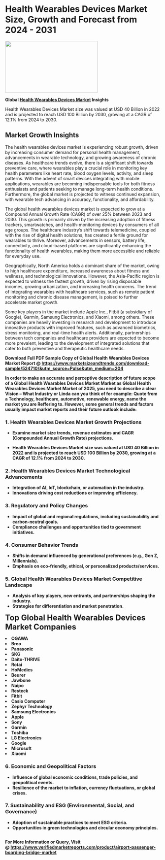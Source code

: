 <H1>Health Wearables Devices Market Size, Growth and Forecast from 2024 - 2031</H1><img class="aligncenter size-medium wp-image-584254" src="https://thirdeyenews.in/wp-content/uploads/2024/09/Global-Market-Research-300x168.jpeg" alt="" width="300" height="168" /><p><strong>Global&nbsp;<a href="https://www.marketsizeandtrends.com/download-sample/524710/&amp;utm_source=Pulse&amp;utm_medium=204">Health Wearables Devices Market</a> Insights</strong></p><p>Health Wearables Devices Market size was valued at USD 40 Billion in 2022 and is projected to reach USD 100 Billion by 2030, growing at a CAGR of 12.1% from 2024 to 2030.</p><p><h2>Market Growth Insights</h2> <p>The health wearables devices market is experiencing robust growth, driven by increasing consumer demand for personal health management, advancements in wearable technology, and growing awareness of chronic diseases. As healthcare trends evolve, there is a significant shift towards preventive care, where wearables play a crucial role in monitoring key health parameters like heart rate, blood oxygen levels, activity, and sleep patterns. With the advent of smart devices integrating with mobile applications, wearables are becoming indispensable tools for both fitness enthusiasts and patients seeking to manage long-term health conditions. Furthermore, the global market is projected to witness continued expansion, with wearable tech advancing in accuracy, functionality, and affordability.</p> <p><strong></strong></p> <p>The global health wearables devices market is expected to grow at a Compound Annual Growth Rate (CAGR) of over 25% between 2023 and 2030. This growth is primarily driven by the increasing adoption of fitness trackers, smartwatches, and health-monitoring devices by consumers of all age groups. The healthcare industry’s shift towards telemedicine, coupled with the rise of digital health solutions, has created a fertile ground for wearables to thrive. Moreover, advancements in sensors, battery life, connectivity, and cloud-based platforms are significantly enhancing the functionality of health wearables, making them more accessible and reliable for everyday use.</p> <p>Geographically, North America holds a dominant share of the market, owing to high healthcare expenditure, increased awareness about fitness and wellness, and technological innovations. However, the Asia-Pacific region is expected to witness the fastest growth, driven by rising disposable incomes, growing urbanization, and increasing health concerns. The trend of integrating wearables with healthcare services, such as remote patient monitoring and chronic disease management, is poised to further accelerate market growth.</p> <p>Some key players in the market include Apple Inc., Fitbit (a subsidiary of Google), Garmin, Samsung Electronics, and Xiaomi, among others. These companies are heavily investing in research and development to introduce innovative products with improved features, such as advanced biometrics, stress monitoring, and real-time health alerts. Additionally, partnerships between tech companies and healthcare providers are expected to become more prevalent, leading to the development of integrated solutions that cater to both preventive and therapeutic healthcare needs.</p> <p><strong></p><p><span class=""><strong>Download Full PDF Sample Copy of Global Health Wearables Devices Market Report</strong> @ <a href="https://www.marketsizeandtrends.com/download-sample/524710/&amp;utm_source=Pulse&amp;utm_medium=204" target="_blank">https://www.marketsizeandtrends.com/download-sample/524710/&amp;utm_source=Pulse&amp;utm_medium=204</a></span></p><p>In order to make an accurate and perceptive description of future scope of a Global&nbsp;Health Wearables Devices Market Market as Global&nbsp;Health Wearables Devices Market Market of 2025, you need to describe a clear Vision &ndash; What Industry or Linda can you think of for example: Quote from a Technology, healthcare, automotive, renewable energy, name the market you are Reffering to. However, some general trends and factors usually impact market reports and their future outlook include:</p><h3>1.&nbsp;<strong>Health Wearables Devices Market Growth Projections</strong></h3><ul><li>Examine market size trends, revenue estimates and CAGR (Compounded Annual Growth Rate) projections.</li><li><p>Health Wearables Devices Market size was valued at USD 40 Billion in 2022 and is projected to reach USD 100 Billion by 2030, growing at a CAGR of 12.1% from 2024 to 2030.</p></li></ul><h3>2.&nbsp;<strong>Health Wearables Devices Market Technological Advancements</strong></h3><ul><li>Integration of AI, IoT, blockchain, or automation in the industry.</li><li>Innovations driving cost reductions or improving efficiency.</li></ul><h3>3.&nbsp;<strong>Regulatory and Policy Changes</strong></h3><ul><li>Impact of global and regional regulations, including sustainability and carbon-neutral goals.</li><li>Compliance challenges and opportunities tied to government initiatives.</li></ul><h3>4.&nbsp;<strong>Consumer Behavior Trends</strong></h3><ul><li>Shifts in demand influenced by generational preferences (e.g., Gen Z, Millennials).</li><li>Emphasis on eco-friendly, ethical, or personalized products/services.</li></ul><h3>5.&nbsp;<strong>Global Health Wearables Devices Market Competitive Landscape</strong></h3><ul><li>Analysis of key players, new entrants, and partnerships shaping the industry.</li><li>Strategies for differentiation and market penetration.</li></ul><p data-pm-slice="1 1 []"><span style="color: inherit; font-family: inherit; font-size: 25px;">Top Global Health Wearables Devices Market Companies</span></p><div class="" data-test-id=""><p><li>OGAWA</li><li> Breo</li><li> Panasonic</li><li> SKG</li><li> Daito-THRIVE</li><li> Rotai</li><li> HoMedics</li><li> Beurer</li><li> Jawbone</li><li> Naipo</li><li> Resteck</li><li> Fitbit</li><li> Casio Computer</li><li> Zephyr Technology</li><li> Samsung Electronics</li><li> Apple</li><li> Sony</li><li> Garmin</li><li> Toshiba</li><li> LG Electronics</li><li> Google</li><li> Microsoft</li><li> Xiaomi</li></p></div><h3>6.&nbsp;<strong>Economic and Geopolitical Factors</strong></h3><ul><li>Influence of global economic conditions, trade policies, and geopolitical events.</li><li>Resilience of the market to inflation, currency fluctuations, or global crises.</li></ul><h3>7.&nbsp;<strong>Sustainability and ESG (Environmental, Social, and Governance)</strong></h3><ul><li>Adoption of sustainable practices to meet ESG criteria.</li><li>Opportunities in green technologies and circular economy principles.</li></ul><h2><strong style="font-size: 14px;">For More Information or Query, Visit @&nbsp;</strong><a style="background-color: #ffffff; font-size: 14px;" href="https://www.marketsizeandtrends.com/report/health-wearables-devices-market/" target="_blank">https://www.verifiedmarketreports.com/product/airport-passenger-boarding-bridge-market</a></h2>
